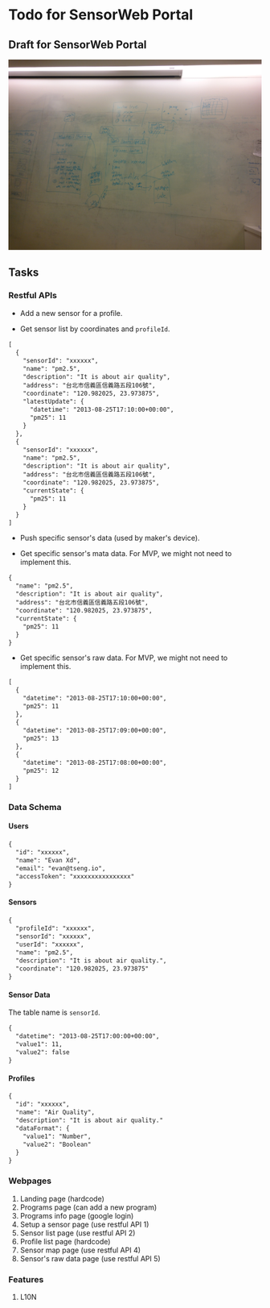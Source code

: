 # Todo for SensorWeb Portal

## Draft for SensorWeb Portal
![Portal Draft](todo/portal-draft.jpg)

## Tasks
### Restful APIs
* Add a new sensor for a profile.

* Get sensor list by coordinates and `profileId`.
```
[
  {
    "sensorId": "xxxxxx",
    "name": "pm2.5",
    "description": "It is about air quality",
    "address": "台北市信義區信義路五段106號",
    "coordinate": "120.982025, 23.973875",
    "latestUpdate": {
      "datetime": "2013-08-25T17:10:00+00:00",
      "pm25": 11
    }
  },
  {
    "sensorId": "xxxxxx",
    "name": "pm2.5",
    "description": "It is about air quality",
    "address": "台北市信義區信義路五段106號",
    "coordinate": "120.982025, 23.973875",
    "currentState": {
      "pm25": 11
    }
  }
]
```

* Push specific sensor's data (used by maker's device).

* Get specific sensor's mata data. For MVP, we might not need to implement this.
```
{
  "name": "pm2.5",
  "description": "It is about air quality",
  "address": "台北市信義區信義路五段106號",
  "coordinate": "120.982025, 23.973875",
  "currentState": {
    "pm25": 11
  }
}
```

* Get specific sensor's raw data. For MVP, we might not need to implement this.
```
[
  {
    "datetime": "2013-08-25T17:10:00+00:00",
    "pm25": 11
  },
  {
    "datetime": "2013-08-25T17:09:00+00:00",
    "pm25": 13
  },
  {
    "datetime": "2013-08-25T17:08:00+00:00",
    "pm25": 12
  }
]
```

### Data Schema
#### Users
```
{
  "id": "xxxxxx",
  "name": "Evan Xd",
  "email": "evan@tseng.io",
  "accessToken": "xxxxxxxxxxxxxxxx"
}
```

#### Sensors
```
{
  "profileId": "xxxxxx",
  "sensorId": "xxxxxx",
  "userId": "xxxxxx",
  "name": "pm2.5",
  "description": "It is about air quality.",
  "coordinate": "120.982025, 23.973875"
}
```

#### Sensor Data
The table name is `sensorId`.
```
{
  "datetime": "2013-08-25T17:00:00+00:00",
  "value1": 11,
  "value2": false
}
```

#### Profiles
```
{
  "id": "xxxxxx",
  "name": "Air Quality",
  "description": "It is about air quality."
  "dataFormat": {
    "value1": "Number",
    "value2": "Boolean"
  }
}
```

### Webpages
1. Landing page (hardcode)
2. Programs page (can add a new program)
3. Programs info page (google login)
4. Setup a sensor page (use restful API 1)
5. Sensor list page (use restful API 2)
6. Profile list page (hardcode)
7. Sensor map page (use restful API 4)
8. Sensor's raw data page (use restful API 5)

### Features
1. L10N
